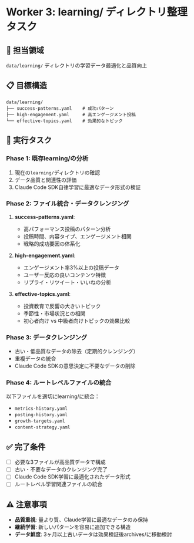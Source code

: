 # Worker 3: learning/ ディレクトリ整理タスク

## 🎯 担当領域
`data/learning/` ディレクトリの学習データ最適化と品質向上

## 📋 目標構造
```
data/learning/
├── success-patterns.yaml    # 成功パターン
├── high-engagement.yaml     # 高エンゲージメント投稿
└── effective-topics.yaml    # 効果的なトピック
```

## 🚀 実行タスク

### Phase 1: 既存learning/の分析
1. 現在の`learning/`ディレクトリの確認
2. データ品質と関連性の評価
3. Claude Code SDK自律学習に最適なデータ形式の検証

### Phase 2: ファイル統合・データクレンジング
1. **success-patterns.yaml**:
   - 高パフォーマンス投稿のパターン分析
   - 投稿時間、内容タイプ、エンゲージメント相関
   - 戦略的成功要因の体系化

2. **high-engagement.yaml**:
   - エンゲージメント率3%以上の投稿データ
   - ユーザー反応の良いコンテンツ特徴
   - リプライ・リツイート・いいねの分析

3. **effective-topics.yaml**:
   - 投資教育で反響の大きいトピック
   - 季節性・市場状況との相関
   - 初心者向け vs 中級者向けトピックの効果比較

### Phase 3: データクレンジング
- 古い・低品質なデータの除去（定期的クレンジング）
- 重複データの統合
- Claude Code SDKの意思決定に不要なデータの削除

### Phase 4: ルートレベルファイルの統合
以下ファイルを適切にlearning/に統合：
- `metrics-history.yaml`
- `posting-history.yaml`
- `growth-targets.yaml`
- `content-strategy.yaml`

## ✅ 完了条件
- [ ] 必要な3ファイルが高品質データで構成
- [ ] 古い・不要なデータのクレンジング完了
- [ ] Claude Code SDK学習に最適化されたデータ形式
- [ ] ルートレベル学習関連ファイルの統合

## ⚠️ 注意事項
- **品質重視**: 量より質、Claude学習に最適なデータのみ保持
- **継続学習**: 新しいパターンを容易に追加できる構造
- **データ鮮度**: 3ヶ月以上古いデータは効果検証後archives/に移動検討